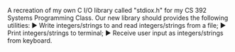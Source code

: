 A recreation of my own C I/O library called "stdiox.h" for my CS 392 Systems Programming Class. 
Our new library should provides the following utilities:
▶ Write integers/strings to and read integers/strings from a file;
▶ Print integers/strings to terminal;
▶ Receive user input as integers/strings from keyboard.
